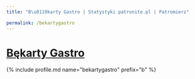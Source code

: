 ```yaml
---
title: "B\u0119karty Gastro | Statystyki patronite.pl | Patromierz"

permalink: /bekartygastro
---
```


# [Bękarty Gastro](https://patronite.pl/bekartygastro)

{% include profile.md name="bekartygastro" prefix="b" %}
